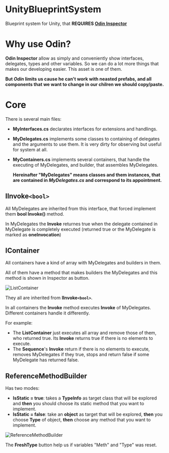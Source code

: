 # UnityBlueprintSystem
Blueprint system for Unity, that **REQUIRES [Odin Inspector](https://odininspector.com)**

# Why use Odin?
  **Odin Inspector** allow as simply and conveniently show interfaces, delegates, types and other variables. So we can do a lot more things that makes our developing easier. This asset is one of them.
  
  **But *Odin* limits us cause he can't work with neasted prefabs, and all components that we want to change in our chilren we should copy/paste.**
  
# Core
  There is several main files:
* **MyInterfaces.cs** declarates interfaces for extensions and handlings.
* **MyDelegates.cs** implements some classes to containing of delegates and the arguments to use them. It is very dirty for observing but useful for system at all.
* **MyContainers.cs** implements several containers, that handle the executing of MyDelegates, and builder, that assembles MyDelegates.
  
  **Hereinafter "MyDelegates" means classes and them instances, that are contained in *MyDelegates.cs* and correspond to its appointment.**

## IInvoke`<bool>`
  
  All MyDelegates are inherited from this interface, that forced implement them **bool Invoke()** method.
  
  In MyDelegates the **Invoke** returnes true when the delegate contained in MyDelegate is completely executed (returned true or the MyDelegate is marked as **oneInvocation**)
  
## IContainer
  All containers have a kind of array with MyDelegates and builders in them. 
  
  All of them have a method that makes builders the MyDelegates and this method is shown in Inspector as button. 
  
  ![ListContainer](https://github.com/nsgbcz/UnityBlueprintSystem/blob/master/Screens/ListContainer.jpg)
  
  They all are inherited from **IInvoke`<bool>`**. 
  
  In all containers the **Invoke** method executes **Invoke** of MyDelegates. Different containers handle it differently. 
  
  For example: 
  * The **ListContainer** just executes all array and remove those of them, who returned true. Its **Invoke** returns true if there is no elements to execute.
  * The **Sequence**'s **Invoke** return if there is no elements to execute, removes MyDelegates if they true, stops and return false if some MyDelegate has returned false.
  
## ReferenceMethodBuilder
  Has two modes:
  * **IsStatic = true**: takes a **TypeInfo** as target class that will be explored and **then** you should choose its static method that you want to implement.
  * **IsStatic = false**: take an **object** as target that will be explored, **then** you choose **Type** of object, **then** choose any method that you want to implement.
  
  ![ReferenceMethodBuilder](https://github.com/nsgbcz/UnityBlueprintSystem/blob/master/Screens/ReferenceMethodBuilder.png)
  
  The **FreshType** button help us if variables "Meth" and "Type" was reset.
  
